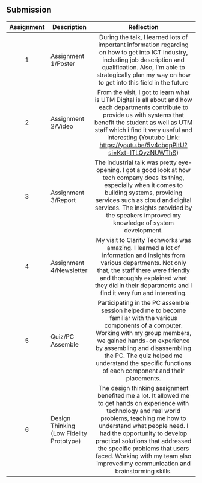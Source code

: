 ## Submission
| Assignment | Description  | Reflection |
| :-----: |  ------ | :-----: | 
| 1 | Assignment 1/Poster | During the talk, I learned lots of important information regarding on how to get into ICT industry, including job description and qualification. Also, I'm able to strategically plan my way on how to get into this field in the future | 
| 2 | Assignment 2/Video | From the visit, I got to learn what is UTM Digital is all about and how each departments contribute to provide us with systems that benefit the student as well as UTM staff which i find it very useful and interesting (Youtube Link: https://youtu.be/5v4cbgpPltU?si=Kxt-lTLQyzNUWThS) | 
| 3 | Assignment 3/Report | The industrial talk was pretty eye-opening. I got a good look at how tech company does its thing, especially when it comes to building systems, providing services such as cloud and digital services. The insights provided by the speakers improved my knowledge of system development. | 
| 4 | Assignment 4/Newsletter | My visit to Clarity Techworks was amazing. I learned a lot of information and insights from various departments. Not only that, the staff there were friendly and thoroughly explained what they did in their departments and I find it very fun and interesting. |
| 5 | Quiz/PC Assemble | Participating in the PC assemble session helped me to become familiar with the various components of a computer. Working with my group members, we gained hands-on experience by assembling and disassembling the PC. The quiz helped me understand the specific functions of each component and their placements. |
| 6 | Design Thinking (Low Fidelity Prototype) | The design thinking assignment benefited me a lot. It allowed me to get hands on experience with technology and real world problems, teaching me how to understand what people need. I had the opportunity to develop practical solutions that addressed the specific problems that users faced. Working with my team also improved my communication and brainstorming skills. |
